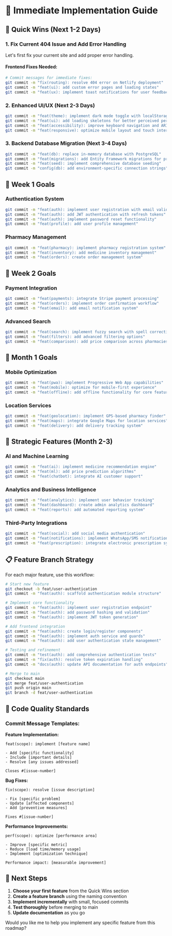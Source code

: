# 🚀 Immediate Implementation Guide

## 🎯 Quick Wins (Next 1-2 Days)

### 1. Fix Current 404 Issue and Add Error Handling
Let's first fix your current site and add proper error handling.

#### Frontend Fixes Needed:
```bash
# Commit messages for immediate fixes:
git commit -m "fix(routing): resolve 404 error on Netlify deployment"
git commit -m "feat(ui): add custom error pages and loading states"
git commit -m "feat(ux): implement toast notifications for user feedback"
```

### 2. Enhanced UI/UX (Next 2-3 Days)
```bash
git commit -m "feat(theme): implement dark mode toggle with localStorage persistence"
git commit -m "feat(ui): add loading skeletons for better perceived performance"
git commit -m "feat(accessibility): improve keyboard navigation and ARIA labels"
git commit -m "feat(responsive): optimize mobile layout and touch interactions"
```

### 3. Backend Database Migration (Next 3-4 Days)
```bash
git commit -m "feat(db): replace in-memory database with PostgreSQL"
git commit -m "feat(migrations): add Entity Framework migrations for production"
git commit -m "feat(seed): implement comprehensive database seeding"
git commit -m "config(db): add environment-specific connection strings"
```

## 🎯 Week 1 Goals

### Authentication System
```bash
git commit -m "feat(auth): implement user registration with email validation"
git commit -m "feat(auth): add JWT authentication with refresh tokens"
git commit -m "feat(auth): implement password reset functionality"
git commit -m "feat(profile): add user profile management"
```

### Pharmacy Management
```bash
git commit -m "feat(pharmacy): implement pharmacy registration system"
git commit -m "feat(inventory): add medicine inventory management"
git commit -m "feat(orders): create order management system"
```

## 🎯 Week 2 Goals

### Payment Integration
```bash
git commit -m "feat(payments): integrate Stripe payment processing"
git commit -m "feat(orders): implement order confirmation workflow"
git commit -m "feat(email): add email notification system"
```

### Advanced Search
```bash
git commit -m "feat(search): implement fuzzy search with spell correction"
git commit -m "feat(filters): add advanced filtering options"
git commit -m "feat(comparison): add price comparison across pharmacies"
```

## 🎯 Month 1 Goals

### Mobile Optimization
```bash
git commit -m "feat(pwa): implement Progressive Web App capabilities"
git commit -m "feat(mobile): optimize for mobile-first experience"
git commit -m "feat(offline): add offline functionality for core features"
```

### Location Services
```bash
git commit -m "feat(geolocation): implement GPS-based pharmacy finder"
git commit -m "feat(maps): integrate Google Maps for location services"
git commit -m "feat(delivery): add delivery tracking system"
```

## 🎯 Strategic Features (Month 2-3)

### AI and Machine Learning
```bash
git commit -m "feat(ai): implement medicine recommendation engine"
git commit -m "feat(ml): add price prediction algorithms"
git commit -m "feat(chatbot): integrate AI customer support"
```

### Analytics and Business Intelligence
```bash
git commit -m "feat(analytics): implement user behavior tracking"
git commit -m "feat(dashboard): create admin analytics dashboard"
git commit -m "feat(reports): add automated reporting system"
```

### Third-Party Integrations
```bash
git commit -m "feat(social): add social media authentication"
git commit -m "feat(notifications): implement WhatsApp/SMS notifications"
git commit -m "feat(prescription): integrate electronic prescription system"
```

## 📋 Feature Branch Strategy

For each major feature, use this workflow:

```bash
# Start new feature
git checkout -b feat/user-authentication
git commit -m "feat(auth): scaffold authentication module structure"

# Implement core functionality  
git commit -m "feat(auth): implement user registration endpoint"
git commit -m "feat(auth): add password hashing and validation"
git commit -m "feat(auth): implement JWT token generation"

# Add frontend integration
git commit -m "feat(auth): create login/register components"
git commit -m "feat(auth): implement auth service and guards"
git commit -m "feat(auth): add user authentication state management"

# Testing and refinement
git commit -m "test(auth): add comprehensive authentication tests"
git commit -m "fix(auth): resolve token expiration handling"
git commit -m "docs(auth): update API documentation for auth endpoints"

# Merge to main
git checkout main
git merge feat/user-authentication
git push origin main
git branch -d feat/user-authentication
```

## 🔧 Code Quality Standards

### Commit Message Templates:

**Feature Implementation:**
```
feat(scope): implement [feature name]

- Add [specific functionality]
- Include [important details]
- Resolve [any issues addressed]

Closes #[issue-number]
```

**Bug Fixes:**
```
fix(scope): resolve [issue description]

- Fix [specific problem]
- Update [affected components]
- Add [preventive measures]

Fixes #[issue-number]
```

**Performance Improvements:**
```
perf(scope): optimize [performance area]

- Improve [specific metric]
- Reduce [load time/memory usage]
- Implement [optimization technique]

Performance impact: [measurable improvement]
```

## 🚀 Next Steps

1. **Choose your first feature** from the Quick Wins section
2. **Create a feature branch** using the naming convention
3. **Implement incrementally** with small, focused commits
4. **Test thoroughly** before merging to main
5. **Update documentation** as you go

Would you like me to help you implement any specific feature from this roadmap?
